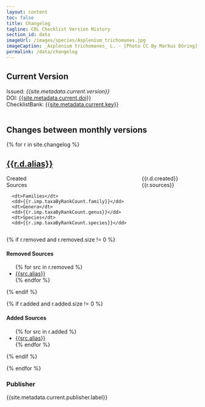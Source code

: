 ```yaml
---
layout: content
toc: false
title: Changelog
tagline: COL Checklist Version History
section_id: data
imageUrl: /images/species/Asplenium_trichomanes.jpg
imageCaption: _Asplenium trichomanes_ L. - [Photo CC By Markus Döring](https://www.inaturalist.org/observations/15132827)
permalink: /data/changelog
---
```


<style>
  dl {
  display: grid;
  grid-template-columns: max-content auto;
}

dt {
  grid-column-start: 1;
}

dd {
  grid-column-start: 2;
}
</style>

## Current Version

<div id="version">  
  Issued: <i>{{site.metadata.current.version}}</i>
  <br/>
  DOI: <a href="https://doi.org/{{site.metadata.current.doi}}">{{site.metadata.current.doi}}</a>
  <br/>
  ChecklistBank: <a href="https://www.checklistbank.org/dataset/{{site.metadata.current.key}}/about">{{site.metadata.current.key}}</a>
  <br/>
  <br/>
</div>


## Changes between monthly versions

<div id="changes">  
{% for r in site.changelog %}
  <h2><a href="https://www.checklistbank.org/dataset/{{r.d.key}}">{{r.d.alias}}</a></h2>
  <dl>
      <dt>Created</dt>
      <dd>{{r.d.created}}</dd>
      <dt>Sources</dt>
      <dd>{{r.sources}}</dd>

      <dt>Families</dt>
      <dd>{{r.imp.taxaByRankCount.family}}</dd>
      <dt>Genera</dt>
      <dd>{{r.imp.taxaByRankCount.genus}}</dd>
      <dt>Species</dt>
      <dd>{{r.imp.taxaByRankCount.species}}</dd>
  </dl>
  {% if r.removed and r.removed.size != 0 %}
    <h4>Removed Sources</h4>
    <ul>
    {% for src in r.removed %}
      <li><a href="https://www.checklistbank.org/dataset/{{r.prev.key}}/source/{{src.key}}">{{src.alias}}</a></li>
    {% endfor %}
    </ul>
  {% endif %}

  {% if r.added and r.added.size != 0 %}
    <h4>Added Sources</h4>
    <ul>
    {% for src in r.added %}
      <li><a href="https://www.checklistbank.org/dataset/{{r.d.key}}/source/{{src.key}}">{{src.alias}}</a></li>
    {% endfor %}
    </ul>
  {% endif %}
  

{% endfor %}
</div>


### Publisher
{{site.metadata.current.publisher.label}}

